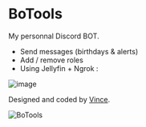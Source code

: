 # BoTools

My personnal Discord BOT.

- Send messages (birthdays & alerts)
- Add / remove roles
- Using Jellyfin + Ngrok :

![image](https://user-images.githubusercontent.com/29730840/126081201-23527563-5336-498d-bce7-4b64d7859f4c.png)


Designed and coded by [Vince](https://github.com/VinceGusmini).

![BoTools](https://user-images.githubusercontent.com/29730840/119810666-88189500-bee6-11eb-979c-c4403fe971da.gif)
